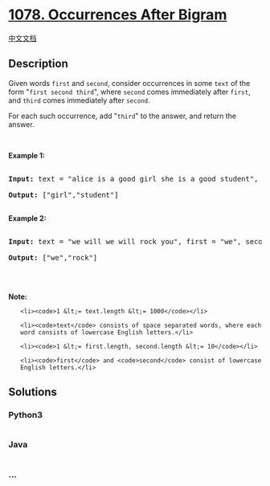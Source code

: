 # [1078. Occurrences After Bigram](https://leetcode.com/problems/occurrences-after-bigram)

[中文文档](/solution/1000-1099/1078.Occurrences%20After%20Bigram/README.md)

## Description

<p>Given words <code>first</code> and <code>second</code>, consider occurrences in some&nbsp;<code>text</code> of the form &quot;<code>first second third</code>&quot;, where <code>second</code> comes immediately after <code>first</code>, and <code>third</code> comes immediately after <code>second</code>.</p>

<p>For each such occurrence, add &quot;<code>third</code>&quot; to the answer, and return the answer.</p>

<p>&nbsp;</p>

<p><strong>Example 1:</strong></p>

<pre>
<strong>Input: </strong>text = <span id="example-input-1-1">&quot;alice is a good girl she is a good student&quot;</span>, first = <span id="example-input-1-2">&quot;a&quot;</span>, second = <span id="example-input-1-3">&quot;good&quot;</span>
<strong>Output: </strong><span id="example-output-1">[&quot;girl&quot;,&quot;student&quot;]</span>
</pre>

<div>
<p><strong>Example 2:</strong></p>

<pre>
<strong>Input: </strong>text = <span id="example-input-2-1">&quot;we will we will rock you&quot;</span>, first = <span id="example-input-2-2">&quot;we&quot;</span>, second = <span id="example-input-2-3">&quot;will&quot;</span>
<strong>Output: </strong><span id="example-output-2">[&quot;we&quot;,&quot;rock&quot;]</span>
</pre>

<p>&nbsp;</p>

<p><strong>Note:</strong></p>

<ol>
	<li><code>1 &lt;= text.length &lt;= 1000</code></li>
	<li><code>text</code> consists of space separated words, where each word consists of lowercase English letters.</li>
	<li><code>1 &lt;= first.length, second.length &lt;= 10</code></li>
	<li><code>first</code> and <code>second</code> consist of lowercase English letters.</li>
</ol>
</div>


## Solutions

<!-- tabs:start -->

### **Python3**

```python

```

### **Java**

```java

```

### **...**

```

```

<!-- tabs:end -->
